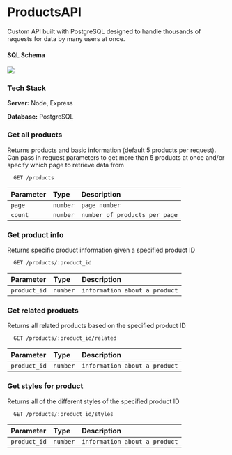 # ProductsAPI
Custom API built with PostgreSQL designed to handle thousands of requests for data by many users at once.

#### SQL Schema
![](https://i.imgur.com/Qh47Vbp.png) 

### Tech Stack
 
**Server:** Node, Express
 
**Database:** PostgreSQL


### Get all products
Returns products and basic information (default 5 products per request).
Can pass in request parameters to get more than 5 products at once and/or specify which page to retrieve data from
```http
  GET /products
```

| Parameter  | Type     | Description                       |
| :--------- | :------- | :-------------------------------- |
| `page`| `number` | `page number` |
| `count` | `number` | `number of products per page` |

### Get product info
Returns specific product information given a specified product ID
```http
  GET /products/:product_id
```
| Parameter  | Type     | Description                       |
| :--------- | :------- | :-------------------------------- |
| `product_id`| `number` | `information about a product` |

### Get related products
Returns all related products based on the specified product ID
```http
  GET /products/:product_id/related
```

| Parameter  | Type     | Description                       |
| :--------- | :------- | :-------------------------------- |
| `product_id`| `number` | `information about a product` |

### Get styles for product
Returns all of the different styles of the specified product ID
```http
  GET /products/:product_id/styles
```

| Parameter  | Type     | Description                       |
| :--------- | :------- | :-------------------------------- |
| `product_id`| `number` | `information about a product` |
